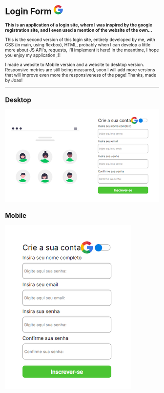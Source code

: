 # Login Form <img height="30px" src="./assets/icons/google.png">

**This is an application of a login site, where I was inspired by the google registration site, and I even used a mention of the website of the own...**

This is the second version of this login site, entirely developed by me, with CSS (in main, using flexbox), HTML, probably when I can develop a little more about JS API's, requests, I'll implement it here! In the meantime, I hope you enjoy my application ;)!

I made a website to Mobile version and a website to desktop version. Responsive metrics are still being measured, soon I will add more versions that will improve even more the responsiveness of the page!
Thanks, made by Joao!

---
## Desktop
<img style="margin: 0 auto;" src="./assets/print/printDesk.png">

## Mobile
<img style="margin: 0 auto;" src="./assets/print/printMobile.png#vitrinedev">
